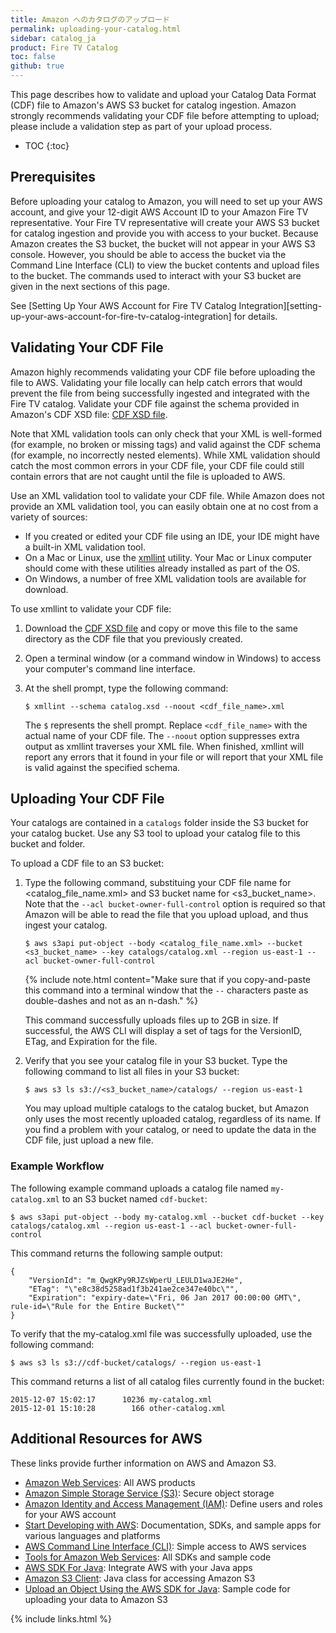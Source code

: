 ```yaml
---
title: Amazon へのカタログのアップロード
permalink: uploading-your-catalog.html
sidebar: catalog_ja
product: Fire TV Catalog
toc: false
github: true
---
```


This page describes how to validate and upload your Catalog Data Format (CDF) file to Amazon's AWS S3 bucket for catalog ingestion. Amazon strongly recommends validating your CDF file before attempting to upload; please include a validation step as part of your upload process.

* TOC
{:toc}

## Prerequisites

Before uploading your catalog to Amazon, you will need to set up your AWS account, and give your 12-digit AWS Account ID to your Amazon Fire TV representative. Your Fire TV representative will create your AWS S3 bucket for catalog ingestion and provide you with access to your bucket. Because Amazon creates the S3 bucket, the bucket will not appear in your AWS S3 console. However, you should be able to access the bucket via the Command Line Interface (CLI) to view the bucket contents and upload files to the bucket. The commands used to interact with your S3 bucket are given in the next sections of this page.

See [Setting Up Your AWS Account for Fire TV Catalog Integration][setting-up-your-aws-account-for-fire-tv-catalog-integration] for details.

## Validating Your CDF File

Amazon highly recommends validating your CDF file before uploading the file to AWS. Validating your file locally can help catch errors that would prevent the file from being successfully ingested and integrated with the Fire TV catalog. Validate your CDF file against the schema provided in Amazon's CDF XSD file: [CDF XSD file](https://s3.amazonaws.com/com.amazon.aftb.cdf/catalog.xsd).

Note that XML validation tools can only check that your XML is well-formed (for example, no broken or missing tags) and valid against the CDF schema (for example, no incorrectly nested elements). While XML validation should catch the most common errors in your CDF file, your CDF file could still contain errors that are not caught until the file is uploaded to AWS.

Use an XML validation tool to validate your CDF file. While Amazon does not provide an XML validation tool, you can easily obtain one at no cost from a variety of sources:

*   If you created or edited your CDF file using an IDE, your IDE might have a built-in XML validation tool.
*   On a Mac or Linux, use the [xmllint](http://xmlsoft.org/xmllint.html) utility. Your Mac or Linux computer should come with these utilities already installed as part of the OS.
*   On Windows, a number of free XML validation tools are available for download.

To use xmllint to validate your CDF file:

1.  Download the [CDF XSD file](https://s3.amazonaws.com/com.amazon.aftb.cdf/catalog.xsd) and copy or move this file to the same directory as the CDF file that you previously created.
2.  Open a terminal window (or a command window in Windows) to access your computer's command line interface.
3.  At the shell prompt, type the following command:

    ```
    $ xmllint --schema catalog.xsd --noout <cdf_file_name>.xml
    ```

    The `$` represents the shell prompt. Replace `<cdf_file_name>` with the actual name of your CDF file. The `--noout` option suppresses extra output as xmllint traverses your XML file. When finished, xmllint will report any errors that it found in your file or will report that your XML file is valid against the specified schema.

## Uploading Your CDF File

Your catalogs are contained in a `catalogs` folder inside the S3 bucket for your catalog bucket. Use any S3 tool to upload your catalog file to this bucket and folder.

To upload a CDF file to an S3 bucket:

1.  Type the following command, substituing your CDF file name for &lt;catalog_file_name.xml&gt; and S3 bucket name for &lt;s3_bucket_name&gt;. Note that the `--acl bucket-owner-full-control` option is required so that Amazon will be able to read the file that you upload upload, and thus ingest your catalog.

    ```
    $ aws s3api put-object --body <catalog_file_name.xml> --bucket <s3_bucket_name> --key catalogs/catalog.xml --region us-east-1 --acl bucket-owner-full-control
    ```

    {% include note.html content="Make sure that if you copy-and-paste this command into a terminal window that the `--` characters paste as double-dashes and not as an n-dash." %}

    This command successfully uploads files up to 2GB in size. If successful, the AWS CLI will display a set of tags for the VersionID, ETag, and Expiration for the file.

2.  Verify that you see your catalog file in your S3 bucket. Type the following command to list all files in your S3 bucket:

    ```
    $ aws s3 ls s3://<s3_bucket_name>/catalogs/ --region us-east-1
    ```

    You may upload multiple catalogs to the catalog bucket, but Amazon only uses the most recently uploaded catalog, regardless of its name. If you find a problem with your catalog, or need to update the data in the CDF file, just upload a new file.

### Example Workflow

The following example command uploads a catalog file named `my-catalog.xml` to an S3 bucket named `cdf-bucket`:

```
$ aws s3api put-object --body my-catalog.xml --bucket cdf-bucket --key catalogs/catalog.xml --region us-east-1 --acl bucket-owner-full-control
```

This command returns the following sample output:

```
{
    "VersionId": "m_QwgKPy9RJZsWperU_LEULD1waJE2He",
    "ETag": "\"e8c38d5258ad1f3b241ae2ce347e40bc\"",
    "Expiration": "expiry-date=\"Fri, 06 Jan 2017 00:00:00 GMT\", rule-id=\"Rule for the Entire Bucket\""
}
```

To verify that the my-catalog.xml file was successfully uploaded, use the following command:

```
$ aws s3 ls s3://cdf-bucket/catalogs/ --region us-east-1
```

This command returns a list of all catalog files currently found in the bucket:

```
2015-12-07 15:02:17      10236 my-catalog.xml
2015-12-01 15:10:28        166 other-catalog.xml
```

## Additional Resources for AWS

These links provide further information on AWS and Amazon S3.

*   [Amazon Web Services](http://aws.amazon.com/ "Amazon Web Services"): All AWS products
*   [Amazon Simple Storage Service (S3)](http://aws.amazon.com/s3/): Secure object storage
*   [Amazon Identity and Access Management (IAM)](http://aws.amazon.com/iam/): Define users and roles for your AWS account
*   [Start Developing with AWS](http://aws.amazon.com/developers/getting-started/): Documentation, SDKs, and sample apps for various languages and platforms
*   [AWS Command Line Interface (CLI)](http://aws.amazon.com/cli/): Simple access to AWS services
*   [Tools for Amazon Web Services](http://aws.amazon.com/tools/): All SDKs and sample code
*   [AWS SDK For Java](http://aws.amazon.com/sdk-for-java/): Integrate AWS with your Java apps
*   [Amazon S3 Client](http://docs.aws.amazon.com/AWSJavaSDK/latest/javadoc/com/amazonaws/services/s3/AmazonS3Client.html): Java class for accessing Amazon S3
*   [Upload an Object Using the AWS SDK for Java](http://docs.aws.amazon.com/AmazonS3/latest/dev/UploadObjSingleOpJava.html): Sample code for uploading your data to Amazon S3

{% include links.html %}
